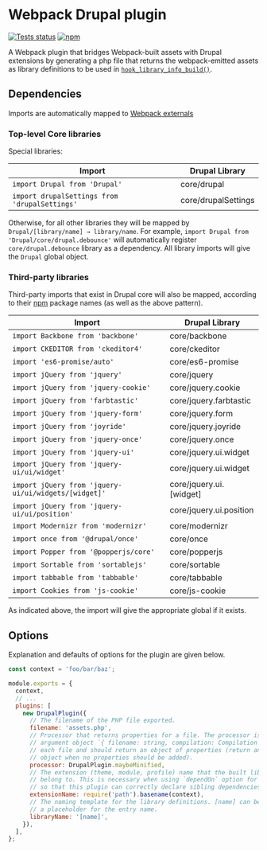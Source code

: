# Webpack Drupal plugin

[![Tests status](https://github.com/wongjn/webpack-drupal-plugin/workflows/Tests/badge.svg)](https://github.com/wongjn/webpack-drupal-plugin/actions?query=workflow%3ATests)
[![npm](https://img.shields.io/npm/v/webpack-drupal-plugin)](https://npmjs.com/package/webpack-drupal-plugin)

A Webpack plugin that bridges Webpack-built assets with Drupal extensions by
generating a php file that returns the webpack-emitted assets as library
definitions to be used in [`hook_library_info_build()`](https://api.drupal.org/apis/hook_library_info_build).

## Dependencies

Imports are automatically mapped to [Webpack externals](https://webpack.js.org/configuration/externals)

### Top-level Core libraries

Special libraries:

| Import                                        | Drupal Library      |
| --------------------------------------------- | ------------------- |
| `import Drupal from 'Drupal'`                 | core/drupal         |
| `import drupalSettings from 'drupalSettings'` | core/drupalSettings |

Otherwise, for all other libraries they will be mapped by
`Drupal/[library/name] → library/name`. For example,
`import Drupal from 'Drupal/core/drupal.debounce'` will automatically register
`core/drupal.debounce` library as a dependency. All library imports will give
the `Drupal` global object.

### Third-party libraries

Third-party imports that exist in Drupal core will also be mapped, according to
their [npm](https://npmjs.com/) package names (as well as the above pattern).

| Import                                               | Drupal Library          |
| ---------------------------------------------------- | ----------------------- |
| `import Backbone from 'backbone'`                    | core/backbone           |
| `import CKEDITOR from 'ckeditor4'`                   | core/ckeditor           |
| `import 'es6-promise/auto'`                          | core/es6-promise        |
| `import jQuery from 'jquery'`                        | core/jquery             |
| `import jQuery from 'jquery-cookie'`                 | core/jquery.cookie      |
| `import jQuery from 'farbtastic'`                    | core/jquery.farbtastic  |
| `import jQuery from 'jquery-form'`                   | core/jquery.form        |
| `import jQuery from 'joyride'`                       | core/jquery.joyride     |
| `import jQuery from 'jquery-once'`                   | core/jquery.once        |
| `import jQuery from 'jquery-ui'`                     | core/jquery.ui.widget   |
| `import jQuery from 'jquery-ui/ui/widget'`           | core/jquery.ui.widget   |
| `import jQuery from 'jquery-ui/ui/widgets/[widget]'` | core/jquery.ui.[widget] |
| `import jQuery from 'jquery-ui/ui/position'`         | core/jquery.ui.position |
| `import Modernizr from 'modernizr'`                  | core/modernizr          |
| `import once from '@drupal/once'`                    | core/once               |
| `import Popper from '@popperjs/core'`                | core/popperjs           |
| `import Sortable from 'sortablejs'`                  | core/sortable           |
| `import tabbable from 'tabbable'`                    | core/tabbable           |
| `import Cookies from 'js-cookie'`                    | core/js-cookie          |

As indicated above, the import will give the appropriate global if it exists.

## Options

Explanation and defaults of options for the plugin are given below.

```js
const context = 'foo/bar/baz';

module.exports = {
  context,
  // ...
  plugins: [
    new DrupalPlugin({
      // The filename of the PHP file exported.
      filename: 'assets.php',
      // Processor that returns properties for a file. The processor is given an
      // argument object `{ filename: string, compilation: Compilation }` for
      // each file and should return an object of properties (return an empty
      // object when no properties should be added).
      processor: DrupalPlugin.maybeMinified,
      // The extension (theme, module, profile) name that the built libraries
      // belong to. This is necessary when using `dependOn` option for entries
      // so that this plugin can correctly declare sibling dependencies.
      extensionName: require('path').basename(context),
      // The naming template for the library definitions. [name] can be used as
      // a placeholder for the entry name.
      libraryName: '[name]',
    }),
  ],
};
```
